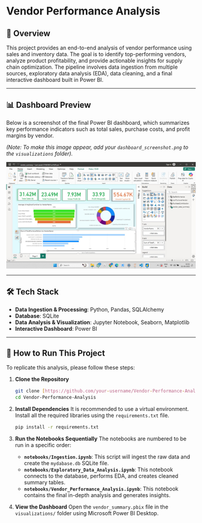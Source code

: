 # Vendor Performance Analysis

## 📝 Overview
This project provides an end-to-end analysis of vendor performance using sales and inventory data. The goal is to identify top-performing vendors, analyze product profitability, and provide actionable insights for supply chain optimization. The pipeline involves data ingestion from multiple sources, exploratory data analysis (EDA), data cleaning, and a final interactive dashboard built in Power BI.

---

## 📊 Dashboard Preview
Below is a screenshot of the final Power BI dashboard, which summarizes key performance indicators such as total sales, purchase costs, and profit margins by vendor.

*(Note: To make this image appear, add your `dashboard_screenshot.png` to the `visualizations` folder).*

![Dashboard Screenshot](virtualization/vendor_summary_dashboard_screenshot.jpg)

---

## 🛠️ Tech Stack
* **Data Ingestion & Processing**: Python, Pandas, SQLAlchemy
* **Database**: SQLite
* **Data Analysis & Visualization**: Jupyter Notebook, Seaborn, Matplotlib
* **Interactive Dashboard**: Power BI

---

## 🚀 How to Run This Project

To replicate this analysis, please follow these steps:

1.  **Clone the Repository**
    ```bash
    git clone [https://github.com/your-username/Vendor-Performance-Analysis.git](https://github.com/your-username/Vendor-Performance-Analysis.git)
    cd Vendor-Performance-Analysis
    ```

2.  **Install Dependencies**
    It is recommended to use a virtual environment. Install all the required libraries using the `requirements.txt` file.
    ```bash
    pip install -r requirements.txt
    ```

3.  **Run the Notebooks Sequentially**
    The notebooks are numbered to be run in a specific order:
    * **`notebooks/Ingestion.ipynb`**: This script will ingest the raw data and create the `mydabase.db` SQLite file.
    * **`notebooks/Exploratory_Data_Analysis.ipynb`**: This notebook connects to the database, performs EDA, and creates cleaned summary tables.
    * **`notebooks/Vendor_Performance_Analysis.ipynb`**: This notebook contains the final in-depth analysis and generates insights.

4.  **View the Dashboard**
    Open the `vendor_summary.pbix` file in the `visualizations/` folder using Microsoft Power BI Desktop.

